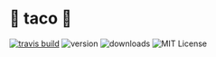# 🌮 taco 🌮


[![travis build](https://img.shields.io/travis/TwiztedDesign/taco.svg)](https://travis-ci.org/TwiztedDesign/taco)
![version](https://img.shields.io/npm/v/vf-taco.svg)
![downloads](https://img.shields.io/npm/dt/vf-taco.svg)
![MIT License](https://img.shields.io/github/license/TwiztedDesign/taco.svg)